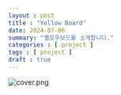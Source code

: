 ```yaml
---
layout : post
title : "Yellow Board"
date: 2024-07-06
summary: "옐로우보드를 소개합니다."
categories : [ project ]
tags : [ project ]
draft : true
---
```



![cover.png](cover.png)
